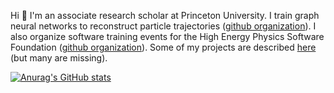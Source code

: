 Hi 👋 I'm an associate research scholar at Princeton University. I train graph neural networks to reconstruct particle trajectories ([github organization](https://github.com/gnn-tracking)). 
I also organize software training events for the High Energy Physics Software Foundation ([github organization](https://github.com/hsf-training/)). 
Some of my projects are described [here](https://lieret.net/opensource/) (but many are missing).

[![Anurag's GitHub stats](https://github-readme-stats-8cz0owcth-klieret.vercel.app/api?username=klieret&hide_border=false&hide_rank=false&show_icons=true&disable_animations=true&custom_title=Stats&theme=default&count_private=true&include_all_commits=true)](https://github.com/anuraghazra/github-readme-stats)

<!-- other themes: gotham, vue-dark -->
